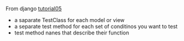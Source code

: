 From django [tutorial05](https://docs.djangoproject.com/en/1.6/intro/tutorial05/)

- a saparate TestClass for each model or view
- a separate test method for each set of conditinos you want to test
- test method nanes that describe their function
